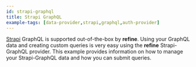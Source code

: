 ```yaml
---
id: strapi-graphql
title: Strapi GraphQL
example-tags: [data-provider,strapi,graphql,auth-provider]
---
```


[Strapi](https://strapi.io/) GraphQL is supported out-of-the-box by **refine**. Using your GraphQL data and creating custom queries is very easy using the **refine** Strapi-GraphQL provider. This example provides information on how to manage your Strapi-GraphQL data and how you can submit queries.

<CodeSandboxExample path="data-provider-strapi-graphql" />

